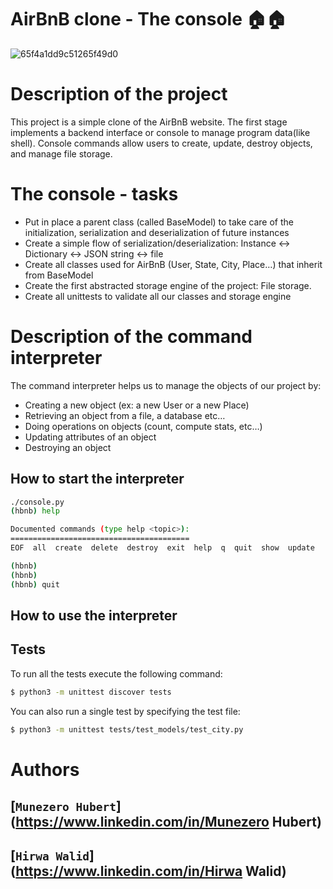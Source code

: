 # AirBnB clone - The console 🏠🏠

![65f4a1dd9c51265f49d0](https://github.com/Ronnie5562/alu-AirBnB_clone/assets/110787129/9f3f3ede-75d4-44fc-a1b3-7a71152e9633)


# Description of the project

This project is a simple clone of the AirBnB website. The first stage implements a backend interface or console to manage program data(like shell). Console commands allow users to create, update, destroy objects, and manage file storage. 

# The console - tasks
-  Put in place a parent class (called BaseModel) to take care of the initialization, serialization and deserialization of  future instances <br>
-  Create a simple flow of serialization/deserialization: Instance <-> Dictionary <-> JSON string <-> file
-  Create all classes used for AirBnB (User, State, City, Place…) that inherit from BaseModel
-  Create the first abstracted storage engine of the project: File storage.
-  Create all unittests to validate all our classes and storage engine


# Description of the command interpreter

The command interpreter helps us to manage the objects of our project by:

- Creating a new object (ex: a new User or a new Place)
- Retrieving an object from a file, a database etc…
- Doing operations on objects (count, compute stats, etc…)
- Updating attributes of an object
- Destroying an object

## How to start the interpreter

```bash
./console.py
(hbnb) help

Documented commands (type help <topic>):
========================================
EOF  all  create  delete  destroy  exit  help  q  quit  show  update

(hbnb) 
(hbnb) 
(hbnb) quit

```

## How to use the interpreter

## Tests
To run all the tests execute the following command:

```bash
$ python3 -m unittest discover tests
```
You can also run a single test by specifying the test file:

```bash
$ python3 -m unittest tests/test_models/test_city.py

```


# Authors

## [`Munezero Hubert`](https://www.linkedin.com/in/Munezero Hubert)
## [`Hirwa Walid`](https://www.linkedin.com/in/Hirwa Walid)
